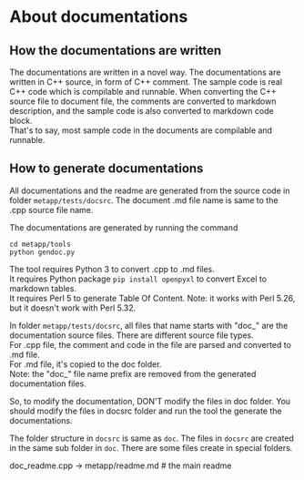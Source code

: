 # About documentations

## How the documentations are written

The documentations are written in a novel way. The documentations are written in C++ source, in form of C++ comment. The sample code is real C++ code which is compilable and runnable. When converting the C++ source file to document file, the comments are converted to markdown description, and the sample code is also converted to markdown code block.  
That's to say, most sample code in the documents are compilable and runnable.

## How to generate documentations

All documentations and the readme are generated from the source code in folder `metapp/tests/docsrc`. The document .md file name is same to the .cpp source file name.  

The documentations are generated by running the command  
```
cd metapp/tools
python gendoc.py 
```
The tool requires Python 3 to convert .cpp to .md files.  
It requires Python package `pip install openpyxl` to convert Excel to markdown tables.  
It requires Perl 5 to generate Table Of Content. Note: it works with Perl 5.26, but it doesn't work with Perl 5.32.   

In folder `metapp/tests/docsrc`, all files that name starts with "doc_" are the documentation source files. There are different source file types.  
For .cpp file, the comment and code in the file are parsed and converted to .md file.  
For .md file, it's copied to the doc folder.  
Note: the "doc_" file name prefix are removed from the generated documentation files.  

So, to modify the documentation, DON'T modify the files in doc folder. You should modify the files in docsrc folder and run the tool the generate the documentations.

The folder structure in `docsrc` is same as `doc`. The files in `docsrc` are created in the same sub folder in `doc`. There are some files create in special folders.  

doc_readme.cpp -> metapp/readme.md # the main readme
